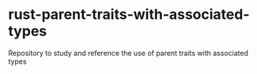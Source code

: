 # rust-parent-traits-with-associated-types
Repository to study and reference the use of parent traits with associated types

